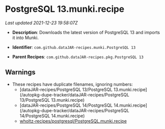 # PostgreSQL 13.munki.recipe

_Last updated 2021-12-23 19:58:07Z_

- **Description**: Downloads the latest version of PostgreSQL 13 and imports it into Munki.

- **Identifier**: `com.github.dataJAR-recipes.munki.PostgreSQL 13`

- **Parent Recipes**: `com.github.dataJAR-recipes.pkg.PostgreSQL 13`

## Warnings

- These recipes have duplicate filenames, ignoring numbers:
    - [dataJAR-recipes/PostgreSQL 13/PostgreSQL 13.munki.recipe](/autopkg-dupe-tracker/dataJAR-recipes/PostgreSQL 13/PostgreSQL 13.munki.recipe)
    - [dataJAR-recipes/PostgreSQL 14/PostgreSQL 14.munki.recipe](/autopkg-dupe-tracker/dataJAR-recipes/PostgreSQL 14/PostgreSQL 14.munki.recipe)
    - [wholtz-recipes/postgresql/PostgreSQL.munki.recipe](/autopkg-dupe-tracker/wholtz-recipes/postgresql/PostgreSQL.munki.recipe)